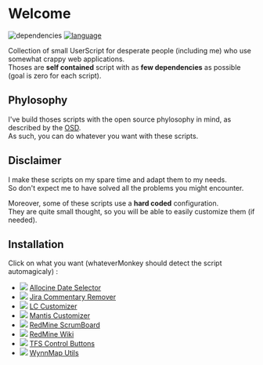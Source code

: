 # Welcome
![dependencies][badge-dep] [![language][badge-lang]][link-vjs]

Collection of small UserScript for desperate people (including me) who use somewhat crappy web applications.  
Thoses are __self contained__ script with as __few dependencies__ as possible (goal is zero for each script).

## Phylosophy 
I've build thoses scripts with the open source phylosophy in mind, as described by the [OSD](https://opensource.org/docs/osd).  
As such, you can do whatever you want with these scripts.


## Disclaimer
I make these scripts on my spare time and adapt them to my needs.  
So don't expect me to have solved all the problems you might encounter.  

Moreover, some of these scripts use a __hard coded__ configuration.  
They are quite small thought, so you will be able to easily customize them (if needed).


## Installation
Click on what you want (whateverMonkey should detect the script automagicaly) :
- ![][badge-maintained-no] [Allocine Date Selector](https://github.com/Iron-Wolf/Userscripts/raw/master/allocine_date_selector.user.js)
- ![][badge-maintained-yes] [Jira Commentary Remover](https://github.com/Iron-Wolf/Userscripts/raw/master/jira_commentary_remover.user.js)
- ![][badge-maintained-no] [LC Customizer](https://github.com/Iron-Wolf/Userscripts/raw/master/lc_customizer.user.js)
- ![][badge-maintained-yes] [Mantis Customizer](https://github.com/Iron-Wolf/Userscripts/raw/master/mantis_customizer.user.js)
- ![][badge-maintained-no] [RedMine ScrumBoard](https://github.com/Iron-Wolf/Userscripts/raw/master/redmine_scrumboard.user.js)
- ![][badge-maintained-no] [RedMine Wiki](https://github.com/Iron-Wolf/Userscripts/raw/master/redmine_wiki.user.js)
- ![][badge-maintained-no] [TFS Control Buttons](https://github.com/Iron-Wolf/Userscripts/raw/master/tfs_control_buttons.user.js)
- ![][badge-maintained-yes] [WynnMap Utils](https://github.com/Iron-Wolf/Userscripts/raw/master/wynnmap_utils.user.js)


[badge-dep]: https://img.shields.io/badge/Dependencies-No-brightgreen
[badge-lang]: https://img.shields.io/badge/Languages-Vanilla%20JS-blueviolet
[badge-maintained-yes]: https://img.shields.io/badge/Maintained-Yes-brightgreen
[badge-maintained-no]: https://img.shields.io/badge/Maintained-No-red
[link-vjs]: http://vanilla-js.com/
